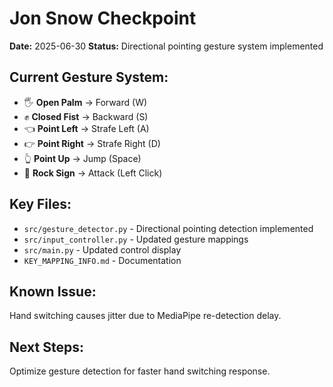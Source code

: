 # Jon Snow Checkpoint

**Date:** 2025-06-30
**Status:** Directional pointing gesture system implemented

## Current Gesture System:
- 🖐 **Open Palm** → Forward (W)
- ✊ **Closed Fist** → Backward (S)  
- 👈 **Point Left** → Strafe Left (A)
- 👉 **Point Right** → Strafe Right (D)
- 👆 **Point Up** → Jump (Space)
- 🤘 **Rock Sign** → Attack (Left Click)

## Key Files:
- `src/gesture_detector.py` - Directional pointing detection implemented
- `src/input_controller.py` - Updated gesture mappings
- `src/main.py` - Updated control display
- `KEY_MAPPING_INFO.md` - Documentation

## Known Issue:
Hand switching causes jitter due to MediaPipe re-detection delay.

## Next Steps:
Optimize gesture detection for faster hand switching response.